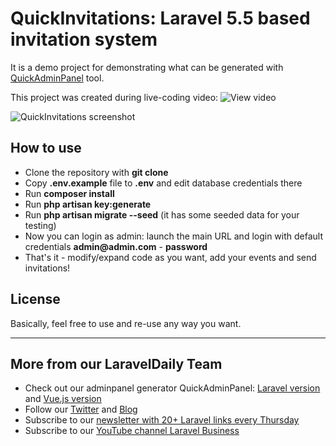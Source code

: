 # QuickInvitations: Laravel 5.5 based invitation system

It is a demo project for demonstrating what can be generated with [QuickAdminPanel](https://quickadminpanel.com) tool.

This project was created during live-coding video: ![View video](https://www.youtube.com/watch?v=J_aYMur2RQk)

![QuickInvitations screenshot](http://webcoderpro.com/quickinvitations-demo.png)

## How to use

- Clone the repository with __git clone__
- Copy __.env.example__ file to __.env__ and edit database credentials there
- Run __composer install__
- Run __php artisan key:generate__
- Run __php artisan migrate --seed__ (it has some seeded data for your testing)
- Now you can login as admin: launch the main URL and login with default credentials __admin@admin.com__ - __password__
- That's it - modify/expand code as you want, add your events and send invitations!

## License

Basically, feel free to use and re-use any way you want.

---

## More from our LaravelDaily Team

- Check out our adminpanel generator QuickAdminPanel: [Laravel version](https://quickadminpanel.com) and [Vue.js version](https://vue.quickadminpanel.com)
- Follow our [Twitter](https://twitter.com/dailylaravel) and [Blog](http://laraveldaily.com/blog)
- Subscribe to our [newsletter with 20+ Laravel links every Thursday](http://laraveldaily.com/weekly-laravel-newsletter/)
- Subscribe to our [YouTube channel Laravel Business](https://www.youtube.com/channel/UCTuplgOBi6tJIlesIboymGA)
